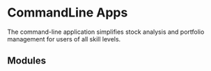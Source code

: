 # CommandLine Apps
The command-line application simplifies stock analysis and portfolio management for users of all skill levels.


## Modules
